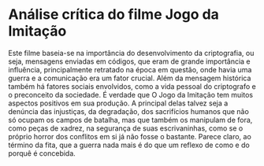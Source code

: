 # Análise crítica do filme Jogo da Imitação

Este filme baseia-se na importância do desenvolvimento da criptografia, ou seja, mensagens enviadas em códigos, que eram de grande importância e influência, principalmente retratado na época em questão, onde havia uma guerra e a comunicação era  um fator crucial. Além da mensagem histórica também há fatores sociais envolvidos, como a vida pessoal do criptografo e o preconceito da sociedade. É verdade que O Jogo da Imitação tem muitos aspectos positivos em sua produção. A principal delas talvez seja a denúncia das injustiças, da degradação, dos sacrifícios humanos que não só ocupam os campos de batalha, mas que também os manipulam de fora, como peças de xadrez, na segurança de suas escrivaninhas, como se o próprio horror dos conflitos em si já não fosse o bastante. Parece claro, ao término da fita, que a guerra nada mais é do que um reflexo de como e do porquê é concebida.
